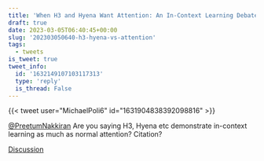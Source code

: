 ```yaml
---
title: 'When H3 and Hyena Want Attention: An In-Context Learning Debate'
draft: true
date: 2023-03-05T06:40:45+00:00
slug: '202303050640-h3-hyena-vs-attention'
tags:
  - tweets
is_tweet: true
tweet_info:
  id: '1632149107103117313'
  type: 'reply'
  is_thread: False
---
```




{{< tweet user="MichaelPoli6" id="1631904838392098816" >}}

[@PreetumNakkiran](https://x.com/PreetumNakkiran) Are you saying H3, Hyena etc demonstrate in-context learning as much as normal attention? Citation?

[Discussion](https://x.com/sytelus/status/1632149107103117313)
